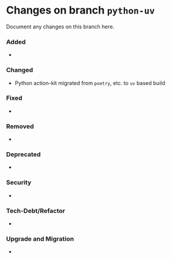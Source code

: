 # Changes on branch `python-uv`
Document any changes on this branch here.
### Added
- 

### Changed
- Python action-kit migrated from `poetry`, etc. to `uv` based build

### Fixed
- 

### Removed
- 

### Deprecated
- 

### Security
- 

### Tech-Debt/Refactor
- 

### Upgrade and Migration
- 
